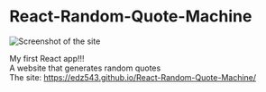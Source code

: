 # React-Random-Quote-Machine
![Screenshot of the site](/assets/react-random-quote-machine-preview.png)

My first React app!!! \
A website that generates random quotes \
The site: https://edz543.github.io/React-Random-Quote-Machine/
